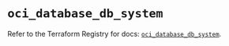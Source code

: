 # `oci_database_db_system`

Refer to the Terraform Registry for docs: [`oci_database_db_system`](https://registry.terraform.io/providers/hashicorp/oci/7.19.0/docs/resources/database_db_system).

